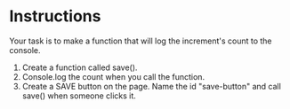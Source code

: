 # Instructions  

Your task is to make a function that will log the increment's count to the console.

1. Create a function called save().
2. Console.log the count when you call the function.
3. Create a SAVE button on the page. Name the id "save-button" and call save() when someone clicks it.
